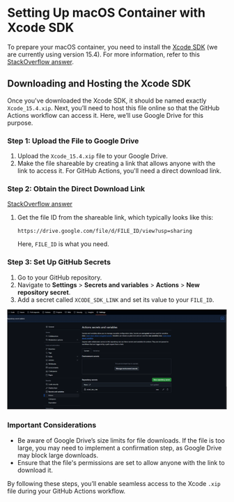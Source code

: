 # Setting Up macOS Container with Xcode SDK

To prepare your macOS container, you need to install the [Xcode SDK](https://developer.apple.com/services-account/download?path=/Developer_Tools/Xcode_15.4/Xcode_15.4.xip) (we are currently using version 15.4). For more information, refer to this [StackOverflow answer](https://stackoverflow.com/a/10335943/12234661).

## Downloading and Hosting the Xcode SDK

Once you've downloaded the Xcode SDK, it should be named exactly `Xcode_15.4.xip`. Next, you’ll need to host this file online so that the GitHub Actions workflow can access it. Here, we’ll use Google Drive for this purpose.

### Step 1: Upload the File to Google Drive

1. Upload the `Xcode_15.4.xip` file to your Google Drive.
2. Make the file shareable by creating a link that allows anyone with the link to access it. For GitHub Actions, you'll need a direct download link.

### Step 2: Obtain the Direct Download Link

[StackOverflow answer](https://stackoverflow.com/a/63781195/12234661)

1. Get the file ID from the shareable link, which typically looks like this:
   ```
   https://drive.google.com/file/d/FILE_ID/view?usp=sharing
   ```
   Here, `FILE_ID` is what you need.

### Step 3: Set Up GitHub Secrets

1. Go to your GitHub repository.
2. Navigate to **Settings** > **Secrets and variables** > **Actions** > **New repository secret**.
3. Add a secret called `XCODE_SDK_LINK` and set its value to your `FILE_ID`.

![XCODE_SDK_LINK.png](XCODE_SDK_LINK.png)

### Important Considerations

- Be aware of Google Drive’s size limits for file downloads. If the file is too large, you may need to implement a confirmation step, as Google Drive may block large downloads.
- Ensure that the file's permissions are set to allow anyone with the link to download it.

By following these steps, you’ll enable seamless access to the Xcode `.xip` file during your GitHub Actions workflow.